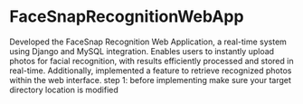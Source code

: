 # FaceSnapRecognitionWebApp
Developed the FaceSnap Recognition Web Application, a real-time system using Django and MySQL integration. Enables users to instantly upload photos for facial recognition, with results efficiently processed and stored in real-time. Additionally, implemented a feature to retrieve recognized photos within the web interface.
step 1: before implementing make sure your target directory location is modified
